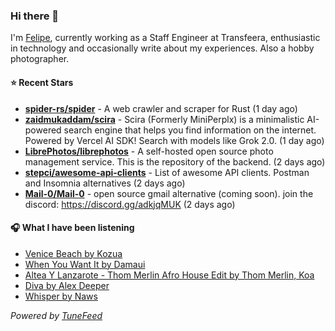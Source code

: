 ### Hi there 👋

I'm [Felipe](https://felipevm.com), currently working as a Staff Engineer at Transfeera, enthusiastic in technology and occasionally write about my experiences. Also a hobby photographer.

#### ⭐ Recent Stars
- **[spider-rs/spider](https://github.com/spider-rs/spider)** - A web crawler and scraper for Rust (1 day ago)
- **[zaidmukaddam/scira](https://github.com/zaidmukaddam/scira)** - Scira (Formerly MiniPerplx) is a minimalistic AI-powered search engine that helps you find information on the internet. Powered by Vercel AI SDK! Search with models like Grok 2.0. (1 day ago)
- **[LibrePhotos/librephotos](https://github.com/LibrePhotos/librephotos)** - A self-hosted open source photo management service. This is the repository of the backend. (2 days ago)
- **[stepci/awesome-api-clients](https://github.com/stepci/awesome-api-clients)** - List of awesome API clients. Postman and Insomnia alternatives (2 days ago)
- **[Mail-0/Mail-0](https://github.com/Mail-0/Mail-0)** - open source gmail alternative (coming soon). join the discord: https://discord.gg/adkjqMUK (2 days ago)

#### 🎧 What I have been listening
- [Venice Beach by Kozua](https://open.spotify.com/track/3S1ANvfLwD21P0A8Jvy6LX)
- [When You Want It by Damaui](https://open.spotify.com/track/1WZhY0v1jfC7AoROmRVInh)
- [Altea Y Lanzarote - Thom Merlin Afro House Edit by Thom Merlin, Koa](https://open.spotify.com/track/6sOHdjZhRT45T0L3PqAOSu)
- [Diva by Alex Deeper](https://open.spotify.com/track/3YD2yOyUWckdffEhOjbikf)
- [Whisper by Naws](https://open.spotify.com/track/4dxBovD9dEYnRKRjoyXHRE)

_Powered by [TuneFeed](https://tunefeed.app?ref=github.com)_
